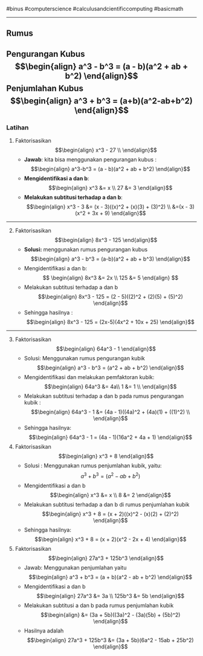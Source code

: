 #binus #computerscience #calculusandcientificcomputing #basicmath 
___
## Rumus
**Pengurangan Kubus**
$$\begin{align}
a^3 - b^3 = (a - b)(a^2 + ab + b^2)
\end{align}$$
**Penjumlahan Kubus** 
$$\begin{align}
a^3 + b^3 = (a+b)(a^2-ab+b^2)
\end{align}$$
---
### Latihan
1. Faktorisasikan
$$\begin{align}
x^3 - 27 \\
\end{align}$$
	- **Jawab**: kita bisa menggunakan pengurangan kubus :
$$\begin{align}
a^3-b^3 = (a - b)(a^2 + ab + b^2)
\end{align}$$
	- **Mengidentifikasi a dan b**:
$$\begin{align}
x^3 &= x \\
27 &= 3
\end{align}$$
	- **Melakukan subtitusi terhadap a dan b**:
$$\begin{align}
x^3 - 3 &= (x - 3)((x)^2 + (x)(3) + (3)^2) \\
&=(x - 3)(x^2 + 3x + 9)
\end{align}$$
___
2. Faktorisasikan
$$\begin{align}
8x^3 - 125
\end{align}$$
	- **Solusi:** menggunakan rumus pengurangan kubus
$$\begin{align}
a^3 - b^3 = (a-b)(a^2 + ab + b^3)
\end{align}$$
	- Mengidentifikasi a dan b:
$$
\begin{align}
8x^3 &= 2x \\
125 &= 5
\end{align}
$$
	- Melakukan subtitusi terhadap a dan b
$$\begin{align}
8x^3 - 125 = (2 - 5)((2)^2 + (2)(5) + (5)^2)
\end{align}$$
	- Sehingga hasilnya :
$$\begin{align}
8x^3 - 125 = (2x-5)(4x^2 + 10x + 25)
\end{align}$$
___
3.  Faktorisasikan 
$$\begin{align}
64a^3 - 1
\end{align}$$
	- Solusi: Menggunakan rumus pengurangan kubik
$$\begin{align}
a^3 - b^3 = (a^2 + ab + b^2)
\end{align}$$
	- Mengidentifikasi dan melakukan pemfaktoran kubik:
$$\begin{align}
64a^3 &=  4a\\
1 &= 1 \\
\end{align}$$
	- Melakukan subtitusi terhadap a dan b pada rumus pengurangan kubik :
$$\begin{align}
64a^3 - 1 &= (4a - 1)((4a)^2 + (4a)(1) + ((1)^2) \\
\end{align}$$
	- Sehingga hasilnya:
$$\begin{align}
64a^3 - 1 = (4a - 1)(16a^2 + 4a + 1)
\end{align}$$
4. Faktorisasikan
$$\begin{align}
x^3 + 8
\end{align}$$
	- Solusi : Menggunakan rumus penjumlahan kubik, yaitu:
$$
a^3 + b^3 = (a^2 - ab + b^2)
$$
	- Mengidentifikasi a dan b
$$\begin{align}
x^3 &= x \\
8 &= 2
\end{align}$$
	- Melakukan subtitusi terhadap a dan b di rumus penjumlahan kubik
$$\begin{align}
x^3 + 8 = (x + 2)((x)^2 - (x)(2) + (2)^2)
\end{align}$$
	- Sehingga hasilnya:
$$\begin{align}
x^3 + 8 = (x + 2)(x^2 - 2x + 4)
\end{align}$$
1. Faktorisasikan
$$\begin{align}
27a^3 + 125b^3
\end{align}$$
	- Jawab: Menggunakan penjumlahan  yaitu
$$\begin{align}
a^3 + b^3 = (a + b)(a^2 - ab + b^2)
\end{align}$$
	- Mengidentifikasi a dan b
$$\begin{align}
27a^3 &= 3a \\
125b^3 &= 5b
\end{align}$$
	- Melakukan subtitusi a dan b pada rumus penjumlahan kubik
$$\begin{align}
&= (3a + 5b)((3a)^2 - (3a)(5b) + (5b)^2)
\end{align}$$
	- Hasilnya adalah
$$\begin{align}
27a^3 + 125b^3 &= (3a + 5b)(6a^2 - 15ab + 25b^2)
\end{align}$$

